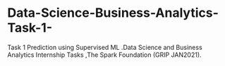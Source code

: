 # Data-Science-Business-Analytics-Task-1-
Task 1 Prediction using Supervised ML .Data Science and Business Analytics Internship Tasks ,The Spark Foundation (GRIP JAN2021).
